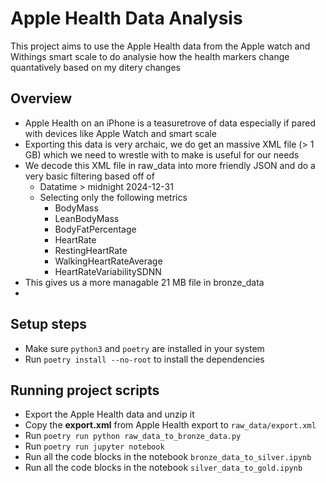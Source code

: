 # Apple Health Data Analysis

This project aims to use the Apple Health data from the Apple watch and Withings smart scale to do analysie how the health markers change quantatively based on my ditery changes

## Overview
* Apple Health on an iPhone is a teasuretrove of data especially if pared with devices like Apple Watch and smart scale
* Exporting this data is very archaic, we do get an massive XML file (> 1 GB) which we need to wrestle with to make is useful for our needs
* We decode this XML file in raw_data into more friendly JSON and do a very basic filtering based off of
    * Datatime > midnight 2024-12-31
    * Selecting only the following metrics
        * BodyMass
        * LeanBodyMass
        * BodyFatPercentage
        * HeartRate
        * RestingHeartRate
        * WalkingHeartRateAverage
        * HeartRateVariabilitySDNN
* This gives us a more managable 21 MB file in bronze_data
* 

## Setup steps
* Make sure `python3` and `poetry` are installed in your system
* Run `poetry install --no-root` to install the dependencies

## Running project scripts
* Export the Apple Health data and unzip it
* Copy the **export.xml** from Apple Health export to `raw_data/export.xml`
* Run `poetry run python raw_data_to_bronze_data.py`
* Run `poetry run jupyter notebook`
* Run all the code blocks in the notebook `bronze_data_to_silver.ipynb`
* Run all the code blocks in the notebook `silver_data_to_gold.ipynb`
